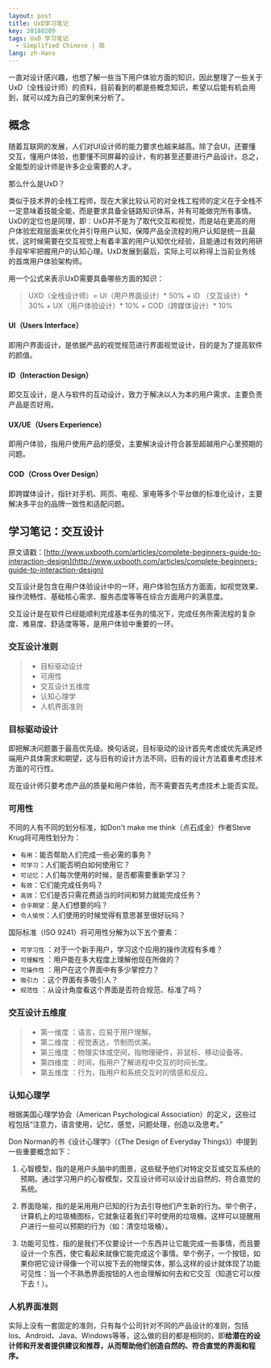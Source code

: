 ```yaml
---
layout: post
title: UxD学习笔记
key: 20180209
tags: UxD 学习笔记
  - Simplified Chinese | 简
lang: zh-Hans
---
```


一直对设计感兴趣，也想了解一些当下用户体验方面的知识，因此整理了一些关于UxD（全栈设计师）的资料，目前看到的都是些概念知识，希望以后能有机会用到，就可以成为自己的案例来分析了。

<!--more-->


## 概念

随着互联网的发展，人们对UI设计师的能力要求也越来越高。除了会UI，还要懂交互，懂用户体验，也要懂不同屏幕的设计，有的甚至还要进行产品设计。总之，全能型的设计师是许多企业需要的人才。

那么什么是UxD？

类似于技术界的全栈工程师，现在大家比较认可的对全栈工程师的定义在于全栈不一定意味着技能全能，而是要求具备全链路知识体系，并有可能做完所有事情。UxD的定位也是同理，即：UxD并不是为了取代交互和视觉，而是站在更高的用户体验宏观层面来优化并引导用户认知，保障产品全流程的用户认知是统一且最优，这时候需要在交互视觉上有着丰富的用户认知优化经验，且能通过有效的用研手段牢牢把握用户的认知心理。UxD发展到最后，实际上可以称得上当前业务线的首席用户体验架构师。

用一个公式来表示UxD需要具备哪些方面的知识：

> UXD（全栈设计师）=
>    UI（用户界面设计）* 50% + ID （交互设计）* 30% +
>    UX（用户体验设计）* 10% + COD（跨媒体设计）* 10%

#### UI（Users Interface）
即用户界面设计，是依据产品的视觉规范进行界面视觉设计，目的是为了提高软件的颜值。

#### ID（Interaction Design）
即交互设计，是人与软件的互动设计，致力于解决以人为本的用户需求，主要负责产品是否好用。

#### UX/UE（Users Experience）
即用户体验，指用户使用产品的感受，主要解决设计符合甚至超越用户心里预期的问题。

#### COD（Cross Over Design）
即跨媒体设计，指针对手机、网页、电视、家电等多个平台做的标准化设计，主要解决多平台的品牌一致性和适配问题。


## 学习笔记：交互设计

原文请戳：[http://www.uxbooth.com/articles/complete-beginners-guide-to-interaction-design](http://www.uxbooth.com/articles/complete-beginners-guide-to-interaction-design)

交互设计是包含在用户体验设计中的一环，用户体验包括方方面面，如视觉效果、操作流畅性、基础核心需求、服务态度等等在综合方面用户的满意度。

交互设计是在软件已经能顺利完成基本任务的情况下，完成任务所需流程的复杂度、难易度、舒适度等等，是用户体验中重要的一环。

### 交互设计准则
> - 目标驱动设计
> - 可用性
> - 交互设计五维度
> - 认知心理学
> - 人机界面准则

### 目标驱动设计

即把解决问题置于最高优先级。换句话说，目标驱动的设计首先考虑或优先满足终端用户具体需求和期望，这与旧有的设计方法不同，旧有的设计方法着重考虑技术方面的可行性。

现在设计师只要考虑产品的质量和用户体验，而不需要首先考虑技术上能否实现。

### 可用性

不同的人有不同的划分标准，如Don't make me think（点石成金）作者Steve Krug将可用性划分为：

- `有用`：能否帮助人们完成一些必需的事务？
- `可学习`：人们能否明白如何使用它？
- `可记忆`：人们每次使用的时候，是否都需要重新学习？
- `有效`：它们能完成任务吗？
- `高效`：它们是否只需花费适当的时间和努力就能完成任务？
- `合乎期望`：是人们想要的吗？
- `令人愉悦`：人们使用的时候觉得有意思甚至很好玩吗？

国际标准（ISO 9241）将可用性分解为以下五个要素：

- `可学习性` ：对于一个新手用户，学习这个应用的操作流程有多难？
- `可理解性` ：用户能在多大程度上理解他现在所做的？
- `可操作性` ：用户在这个界面中有多少掌控力？
- `吸引力` ：这个界面有多吸引人？
- `规范性` ：从设计角度看这个界面是否符合规范、标准了吗？

### 交互设计五维度

> - 第一维度 ：语言，应易于用户理解。
> - 第二维度 ：视觉表达，节制而优美。
> - 第三维度 ：物理实体或空间，指物理硬件，非鼠标、移动设备等。
> - 第四维度 ：时间，指用户了解进程中交互的时间长度。
> - 第五维度 ：行为，指用户和系统交互时的情感和反应。

### 认知心理学

根据美国心理学协会（American Psychological Association）的定义，这些过程包括“注意力，语言使用，记忆，感觉，问题处理，创造以及思考。”

Don Norman的书《设计心理学》（《The Design of Everyday Things》）中提到一些重要概念如下：

1. 心智模型，指的是用户头脑中的图景，这些赋予他们对特定交互或交互系统的预期。通过学习用户的心智模型，交互设计师可以设计出自然的、符合直觉的系统。

2. 界面隐喻，指的是采用用户已知的行为去引导他们产生新的行为。举个例子，计算机上的垃圾桶图标，它就象征着我们平时使用的垃圾桶，这样可以提醒用户进行一些可以预期的行为（如：清空垃圾桶）。

3. 功能可见性，指的是我们不仅要设计一个东西并让它能完成一些事情，而且要设计一个东西，使它看起来就像它能完成这个事情。举个例子，一个按钮，如果你把它设计得像一个可以按下去的物理实体，那么这样的设计就体现了功能可见性：当一个不熟悉界面按钮的人也会理解如何去和它交互（知道它可以按下去！）。

### 人机界面准则

实际上没有一套固定的准则，只有每个公司针对不同的产品设计的准则，包括Ios、Android、Java、Windows等等，这么做的目的都是相同的，即**给潜在的设计师和开发者提供建议和推荐，从而帮助他们创造自然的、符合直觉的界面和程序。**









